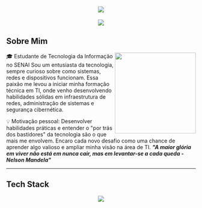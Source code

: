 <h1 align="center">
  <img src="https://capsule-render.vercel.app/api?type=rounded&height=250&color=E3E6FF&text=Lucas%20Duarte&reversal=false&section=header&fontColor=143464&fontSize=85&animation=fadeIn">
</h1>

<p align="center">
  <img src="https://readme-typing-svg.herokuapp.com?font=Josefin+Sans&size=32&pause=1000&color=FFFAFA&center=true&vCenter=true&width=435&lines=Infrastructure+%F0%9F%9B%A0%EF%B8%8F;Hardware+%F0%9F%96%A5;Cybersecurity+%F0%9F%91%BE">
</p>

## Sobre Mim

<img align="right" height="215" src="https://art.pixilart.com/sr5ze527598a8eaws3.png">

🎓 Estudante de Tecnologia da Informação no SENAI
Sou um entusiasta da tecnologia, sempre curioso sobre como sistemas, redes e dispositivos funcionam. Essa paixão me levou a iniciar minha formação técnica em TI, onde venho desenvolvendo habilidades sólidas em infraestrutura de redes, administração de sistemas e segurança cibernética.

💡 Motivação pessoal:
Desenvolver habilidades práticas e entender o "por trás dos bastidores" da tecnologia são o que mais me envolvem. Encaro cada novo desafio como uma chance de aprender algo valioso e ampliar minha visão na área de TI.
_**"A maior glória em viver não está em nunca cair, mas em levantar-se a cada queda - Nelson Mandela"**_

---

## Tech Stack

<p align="center">
  <img src="https://skillicons.dev/icons?i=vscode,python,windows,linux,aws,azure,grafana">
</p>
<p align="center">
  <img src="">
</p>
